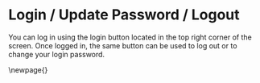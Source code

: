 
# Login / Update Password / Logout

You can log in using the login button located in the top right corner of the screen. Once logged in, the same button can be used to log out or to change your login password.




\newpage{}
